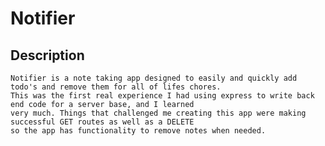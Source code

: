 # Notifier

## Description 
    Notifier is a note taking app designed to easily and quickly add todo's and remove them for all of lifes chores.
    This was the first real experience I had using express to write back end code for a server base, and I learned
    very much. Things that challenged me creating this app were making successful GET routes as well as a DELETE
    so the app has functionality to remove notes when needed.
